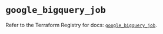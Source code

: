 # `google_bigquery_job`

Refer to the Terraform Registry for docs: [`google_bigquery_job`](https://registry.terraform.io/providers/hashicorp/google-beta/6.36.1/docs/resources/google_bigquery_job).
